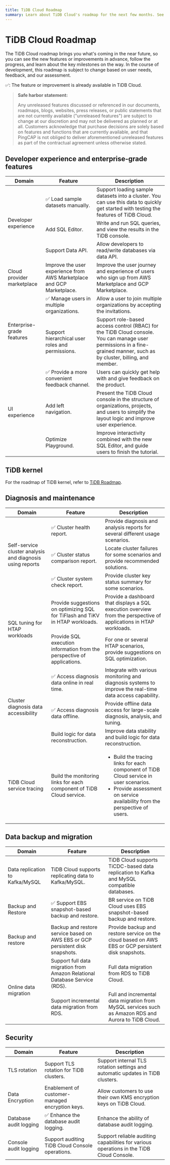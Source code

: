 ```yaml
---
title: TiDB Cloud Roadmap
summary: Learn about TiDB Cloud's roadmap for the next few months. See the new features or improvements in advance, follow the progress, learn about the key milestones on the way.
---
```


# TiDB Cloud Roadmap

The TiDB Cloud roadmap brings you what's coming in the near future, so you can see the new features or improvements in advance, follow the progress, and learn about the key milestones on the way. In the course of development, this roadmap is subject to change based on user needs, feedback, and our assessment.

✅: The feature or improvement is already available in TiDB Cloud.

> **Safe harbor statement:**
>
> Any unreleased features discussed or referenced in our documents, roadmaps, blogs, websites, press releases, or public statements that are not currently available ("unreleased features") are subject to change at our discretion and may not be delivered as planned or at all. Customers acknowledge that purchase decisions are solely based on features and functions that are currently available, and that PingCAP is not obliged to deliver aforementioned unreleased features as part of the contractual agreement unless otherwise stated.

## Developer experience and enterprise-grade features

<table>
<thead>
  <tr>
    <th>Domain</th>
    <th>Feature</th>
    <th>Description</th>
  </tr>
</thead>
<tbody>
  <tr>
    <td rowspan="3">Developer experience</td>
    <td>✅ Load sample datasets manually.</td>
    <td>Support loading sample datasets into a cluster. You can use this data to quickly get started with testing the features of TiDB Cloud.</td>
  </tr>
  <tr>
    <td>Add SQL Editor.</td>
    <td>Write and run SQL queries, and view the results in the TiDB console.</td>
  </tr>
  <tr>
    <td>Support Data API.</td>
    <td>Allow developers to read/write databases via data API.</td>
  </tr>
  <tr>
    <td>Cloud provider marketplace</td>
    <td>Improve the user experience from AWS Marketplace and GCP Marketplace.</td>
    <td>Improve the user journey and experience of users who sign up from AWS Marketplace and GCP Marketplace.</td>
  </tr>
  <tr>
    <td rowspan="2">Enterprise-grade features</td>
    <td>✅ Manage users in multiple organizations.</td>
    <td>Allow a user to join multiple organizations by accepting the invitations.</td>
  </tr>
  <tr>
    <td>Support hierarchical user roles and permissions.</td>
    <td>Support role-based access control (RBAC) for the TiDB Cloud console. You can manage user permissions in a fine-grained manner, such as by cluster, billing, and member.</td>
  </tr>
  <tr>
    <td rowspan="3">UI experience</td>
    <td>✅ Provide a more convenient feedback channel.</td>
    <td>Users can quickly get help with and give feedback on the product.</td>
  </tr>
  <tr>
    <td>Add left navigation.</td>
    <td>Present the TiDB Cloud console in the structure of organizations, projects, and users to simplify the layout logic and improve user experience.</td>
  </tr>
  <tr>
    <td>Optimize Playground.</td>
    <td>Improve interactivity combined with the new SQL Editor, and guide users to finish the tutorial.</td>
  </tr>
</tbody>
</table>

## TiDB kernel

For the roadmap of TiDB kernel, refer to [TiDB Roadmap](https://github.com/pingcap/tidb/blob/master/roadmap.md#tidb-kernel).

## Diagnosis and maintenance

<table>
<thead>
  <tr>
    <th>Domain</th>
    <th>Feature</th>
    <th>Description</th>
  </tr>
</thead>
<tbody>
  <tr>
    <td rowspan="3">Self-service cluster analysis and diagnosis using reports</td>
    <td>✅ Cluster health report.</td>
    <td>Provide diagnosis and analysis reports for several different usage scenarios.</td>
  </tr>
  <tr>
    <td>✅ Cluster status comparison report.</td>
    <td>Locate cluster failures for some scenarios and provide recommended solutions.</td>
  </tr>
  <tr>
    <td>✅ Cluster system check report.</td>
    <td>Provide cluster key status summary for some scenarios.</td>
  </tr>
  <tr>
    <td rowspan="2">SQL tuning for HTAP workloads</td>
    <td>Provide suggestions on optimizing SQL for TiFlash and TiKV in HTAP workloads.</td>
    <td>Provide a dashboard that displays a SQL execution overview from the perspective of applications in HTAP workloads.</td>
  </tr>
  <tr>
    <td>Provide SQL execution information from the perspective of applications.</td>
    <td>For one or several HTAP scenarios, provide suggestions on SQL optimization.</td>
  </tr>
  <tr>
    <td rowspan="3">Cluster diagnosis data accessibility </td>
    <td>✅ Access diagnosis data online in real time.</td>
    <td>Integrate with various monitoring and diagnosis systems to improve the real-time data access capability.</td>
  </tr>
  <tr>
    <td>✅ Access diagnosis data offline.</td>
    <td>Provide offline data access for large-scale diagnosis, analysis, and tuning.</td>
  </tr>
  <tr>
    <td>Build logic for data reconstruction.</td>
    <td>Improve data stability and build logic for data reconstruction.</td>
  </tr>
  <tr>
    <td>TiDB Cloud service tracing</td>
    <td>Build the monitoring links for each component of TiDB Cloud service.</td>
    <td>
      <ul><li>Build the tracing links for each component of TiDB Cloud service in user scenarios.</li>
      <li>Provide assessment on service availability from the perspective of users.</li></ul>
    </td>
  </tr>
</tbody>
</table>

## Data backup and migration

<table>
<thead>
  <tr>
    <th>Domain</th>
    <th>Feature</th>
    <th>Description</th>
  </tr>
</thead>
<tbody>
  <tr>
    <td>Data replication to Kafka/MySQL</td>
    <td>TiDB Cloud supports replicating data to Kafka/MySQL.</td>
    <td>TiDB Cloud supports TiCDC-based data replication to Kafka and MySQL compatible databases.</td>
  </tr>
  <tr>
    <td>Backup and Restore</td>
    <td>✅ Support EBS snapshot-based backup and restore.</td>
    <td>BR service on TiDB Cloud uses EBS snapshot-based backup and restore.</td>
  </tr>
  <tr>
    <td>Backup and restore</td>
    <td>Backup and restore service based on AWS EBS or GCP persistent disk snapshots.</td>
    <td>Provide backup and restore service on the cloud based on AWS EBS or GCP persistent disk snapshots.</td>
  </tr>
  <tr>
    <td rowspan="2">Online data migration</td>
    <td>Support full data migration from Amazon Relational Database Service (RDS).</td>
    <td>Full data migration from RDS to TiDB Cloud.</td>
  </tr>
  <tr>
    <td>Support incremental data migration from RDS.</td>
    <td>Full and incremental data migration from MySQL services such as Amazon RDS and Aurora to TiDB Cloud.</td>
  </tr>
</tbody>
</table>

## Security

<table>
<thead>
  <tr>
    <th>Domain</th>
    <th>Feature</th>
    <th>Description</th>
  </tr>
</thead>
<tbody>
  <tr>
    <td>TLS rotation</td>
    <td>Support TLS rotation for TiDB clusters.</td>
    <td>Support internal TLS rotation settings and automatic updates in TiDB clusters.</td>
  </tr>
  <tr>
    <td>Data Encryption</td>
    <td>Enablement of customer-managed encryption keys.</td>
    <td>Allow customers to use their own KMS encryption keys on TiDB Cloud.</td>
  </tr>
  <tr>
    <td>Database audit logging</td>
    <td>✅ Enhance the database audit logging.</td>
    <td>Enhance the ability of database audit logging.</td>
  </tr>
  <tr>
    <td>Console audit logging</td>
    <td>Support auditing TiDB Cloud Console operations.</td>
    <td>Support reliable auditing capabilities for various operations in the TiDB Cloud Console.</td>
  </tr>
</tbody>
</table>

